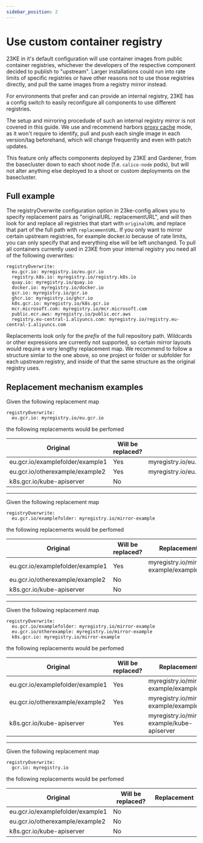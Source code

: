 ```yaml
---
sidebar_position: 2
---
```


# Use custom container registry

23KE in it's default configuration will use container images from public container registries, whichever the developers of the respective component decided to publish to "upstream". Larger installations could run into rate limits of specific registries or have other reasons not to use those registries directly, and pull the same images from a registry mirror instead.

For environments that prefer and can provide an internal registry, 23KE has a config switch to easily reconfigure all components to use different registries.

The setup and mirroring procedude of such an internal registry mirror is not covered in this guide. We use and recommend harbors [proxy cache](https://goharbor.io/docs/2.1.0/administration/configure-proxy-cache/) mode, as it won't require to identify, pull and push each single image in each version/tag beforehand, which will change frequently and even with patch updates.

This feature only affects components deployed by 23KE and Gardener, from the basecluster down to each shoot node (f.e. `calico-node` pods), but will not alter anything else deployed to a shoot or custom deployments on the basecluster.

## Full example

The registryOverwrite configuration option in 23ke-config allows you to specify replacement pairs as "originalURL: replacementURL", and will then look for and replace all registries that start with `originalURL` and replace that part of the full path with `replacementURL`. If you only want to mirror certain upstream registries, for example docker.io because of rate limits, you can only specify that and everything else will be left unchanged. To pull all containers currently used in 23KE from your internal registry you need all of the following overwrites:

```
registryOverwrite:
  eu.gcr.io: myregistry.io/eu.gcr.io
  registry.k8s.io: myregistry.io/registry.k8s.io
  quay.io: myregistry.io/quay.io
  docker.io: myregistry.io/docker.io
  gcr.io: myregistry.io/gcr.io
  ghcr.io: myregistry.io/ghcr.io
  k8s.gcr.io: myregistry.io/k8s.gcr.io
  mcr.microsoft.com: myregistry.io/mcr.microsoft.com
  public.ecr.aws: myregistry.io/public.ecr.aws
  registry.eu-central-1.aliyuncs.com: myregistry.io/registry.eu-central-1.aliyuncs.com
```
Replacements look only for the *prefix* of the full repository path. Wildcards or other expressions are currently not supported, so certain mirror layouts would require a very lengthy replacement map. We recommend to follow a structure simlar to the one above, so one project or folder or subfolder for each upstream registry, and inside of that the same structure as the original registry uses.

## Replacement mechanism examples

Given the following replacement map
```
registryOverwrite:
  eu.gcr.io: myregistry.io/eu.gcr.io
```

the following replacements would be perfomed

| Original                         | Will be replaced? | Replacement                                    |
| -------------------------------- | ----------------- | ---------------------------------------------- |
| eu.gcr.io/examplefolder/example1 | Yes               | myregistry.io/eu.gcr.io/examplefolder/example1 |
| eu.gcr.io/otherexample/example2  | Yes               | myregistry.io/eu.gcr.io/otherexample/example2  |
| k8s.gcr.io/kube-apiserver        | No                |                                                |

---

Given the following replacement map
```
registryOverwrite:
  eu.gcr.io/examplefolder: myregistry.io/mirror-example
```

the following replacements would be perfomed


| Original                         | Will be replaced? | Replacement                           |
| -------------------------------- | ----------------- | ------------------------------------- |
| eu.gcr.io/examplefolder/example1 | Yes               | myregistry.io/mirror-example/example1 |
| eu.gcr.io/otherexample/example2  | No                |                                       |
| k8s.gcr.io/kube-apiserver        | No                |                                       |

---

Given the following replacement map
```
registryOverwrite:
  eu.gcr.io/examplefolder: myregistry.io/mirror-example
  eu.gcr.io/otherexample: myregistry.io/mirror-example
  k8s.gcr.io: myregistry.io/mirror-example
```

the following replacements would be perfomed


| Original                         | Will be replaced? | Replacement                                 |
| -------------------------------- | ----------------- | ------------------------------------------- |
| eu.gcr.io/examplefolder/example1 | Yes               | myregistry.io/mirror-example/example1       |
| eu.gcr.io/otherexample/example2  | Yes               | myregistry.io/mirror-example/example2       |
| k8s.gcr.io/kube-apiserver        | Yes               | myregistry.io/mirror-example/kube-apiserver |

---

Given the following replacement map
```
registryOverwrite:
  gcr.io: myregistry.io
```

the following replacements would be perfomed


| Original                         | Will be replaced? | Replacement |
| -------------------------------- | ----------------- | ----------- |
| eu.gcr.io/examplefolder/example1 | No                |             |
| eu.gcr.io/otherexample/example2  | No                |             |
| k8s.gcr.io/kube-apiserver        | No                |             |
